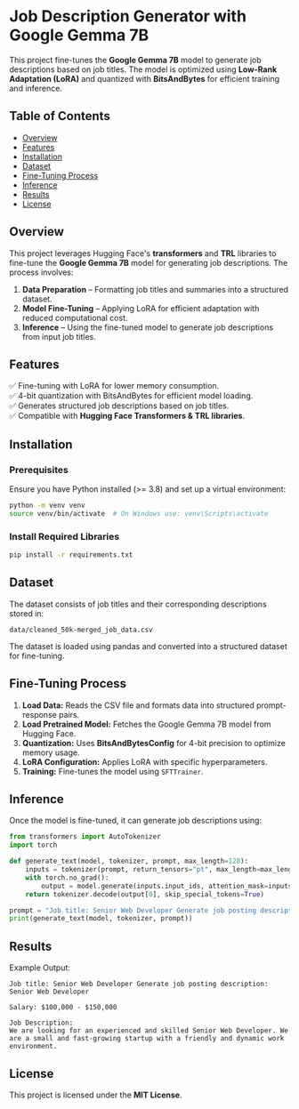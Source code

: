 # Job Description Generator with Google Gemma 7B

This project fine-tunes the **Google Gemma 7B** model to generate job descriptions based on job titles. The model is optimized using **Low-Rank Adaptation (LoRA)** and quantized with **BitsAndBytes** for efficient training and inference.

## Table of Contents
- [Overview](#overview)
- [Features](#features)
- [Installation](#installation)
- [Dataset](#dataset)
- [Fine-Tuning Process](#fine-tuning-process)
- [Inference](#inference)
- [Results](#results)
- [License](#license)

## Overview
This project leverages Hugging Face's **transformers** and **TRL** libraries to fine-tune the **Google Gemma 7B** model for generating job descriptions. The process involves:

1. **Data Preparation** – Formatting job titles and summaries into a structured dataset.
2. **Model Fine-Tuning** – Applying LoRA for efficient adaptation with reduced computational cost.
3. **Inference** – Using the fine-tuned model to generate job descriptions from input job titles.

## Features
✅ Fine-tuning with LoRA for lower memory consumption.  
✅ 4-bit quantization with BitsAndBytes for efficient model loading.  
✅ Generates structured job descriptions based on job titles.  
✅ Compatible with **Hugging Face Transformers & TRL libraries**.

## Installation
### Prerequisites
Ensure you have Python installed (>= 3.8) and set up a virtual environment:

```bash
python -m venv venv
source venv/bin/activate  # On Windows use: venv\Scripts\activate
```

### Install Required Libraries
```bash
pip install -r requirements.txt
```

## Dataset
The dataset consists of job titles and their corresponding descriptions stored in:
```
data/cleaned_50k-merged_job_data.csv
```
The dataset is loaded using pandas and converted into a structured dataset for fine-tuning.

## Fine-Tuning Process
1. **Load Data:** Reads the CSV file and formats data into structured prompt-response pairs.
2. **Load Pretrained Model:** Fetches the Google Gemma 7B model from Hugging Face.
3. **Quantization:** Uses **BitsAndBytesConfig** for 4-bit precision to optimize memory usage.
4. **LoRA Configuration:** Applies LoRA with specific hyperparameters.
5. **Training:** Fine-tunes the model using `SFTTrainer`.

## Inference
Once the model is fine-tuned, it can generate job descriptions using:

```python
from transformers import AutoTokenizer
import torch

def generate_text(model, tokenizer, prompt, max_length=128):
    inputs = tokenizer(prompt, return_tensors="pt", max_length=max_length, padding=True, truncation=True).to("cuda")
    with torch.no_grad():
        output = model.generate(inputs.input_ids, attention_mask=inputs.attention_mask, max_length=max_length, do_sample=True, temperature=0.7)
    return tokenizer.decode(output[0], skip_special_tokens=True)

prompt = "Job title: Senior Web Developer Generate job posting description:"
print(generate_text(model, tokenizer, prompt))
```

## Results
Example Output:
```
Job title: Senior Web Developer Generate job posting description: Senior Web Developer

Salary: $100,000 - $150,000

Job Description:
We are looking for an experienced and skilled Senior Web Developer. We are a small and fast-growing startup with a friendly and dynamic work environment.
```

## License
This project is licensed under the **MIT License**.


